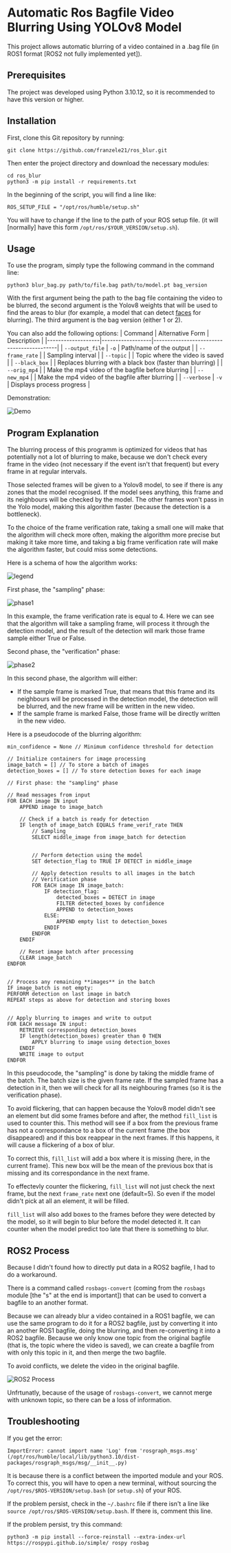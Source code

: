 
# Automatic Ros Bagfile Video Blurring Using YOLOv8 Model

This project allows automatic blurring of a video contained in a .bag file (in ROS1 format [ROS2 not fully implemented yet]).

## Prerequisites
The project was developed using Python 3.10.12, so it is recommended to have this version or higher.

## Installation
First, clone this Git repository by running:
```
git clone https://github.com/franzele21/ros_blur.git
```
Then enter the project directory and download the necessary modules:
```
cd ros_blur
python3 -m pip install -r requirements.txt
```

In the beginning of the script, you will find a line like:
```python3
ROS_SETUP_FILE = "/opt/ros/humble/setup.sh"
```

You will have to change if the line to the path of your ROS setup file. (it will [normally] have this form `/opt/ros/$YOUR_VERSION/setup.sh`).

## Usage
To use the program, simply type the following command in the command line:
```
python3 blur_bag.py path/to/file.bag path/to/model.pt bag_version
```

With the first argument being the path to the bag file containing the video to be blurred, the second argument is the Yolov8 weights that will be used to find the areas to blur (for example, a model that can detect [faces](https://github.com/akanametov/yolov8-face) for blurring). The third argument is the bag version (either 1 or 2).

You can also add the following options:
| Command           | Alternative Form | Description                               |
|-------------------|------------------|-------------------------------------------|
| `--output_file`   | `-o`             | Path/name of the output             |
| `--frame_rate`    |                  | Sampling interval                         |
| `--topic`         |                  | Topic where the video is saved            |
| `--black_box`     |                  | Replaces blurring with a black box (faster than blurring) |
| `--orig_mp4` |                  | Make the mp4 video of the bagfile before blurring |
| `--new_mp4` |                   | Make the mp4 video of the bagfile after blurring |
| `--verbose`       | `-v`             | Displays process progress                 |

Demonstration:

![Demo](documentation/demo.gif)

## Program Explanation

The blurring process of this programm is optimized for videos that has potentially not a lot of blurring to make, because we don't check every frame in the video (not necessary if the event isn't that frequent) but every frame in at regular intervals.

Those selected frames will be given to a Yolov8 model, to see if there is any zones that the model recognised. If the model sees anything, this frame and its neighbours will be checked by the model. The other frames won't pass in the Yolo model, making this algorithm faster (because the detection is a bottleneck).

To the choice of the frame verification rate, taking a small one will make that the algorithm will check more often, making the algorithm more precise but making it take more time, and taking a big frame verification rate will make the algorithm faster, but could miss some detections.

Here is a schema of how the algorithm works: 

![legend](/documentation/legende.drawio.png)

First phase, the "sampling" phase:

![phase1](/documentation/phase1_echantillonage.drawio.png)

In this example, the frame verification rate is equal to 4. Here we can see that the algorithm will take a sampling frame, will process it through the detection model, and the result of the detection will mark those frame sample either True or False.

Second phase, the "verification" phase:

![phase2](/documentation/phase2_floutage.drawio.png)

In this second phase, the algorithm will either:
- If the sample frame is marked True, that means that this frame and its neighbours will be processed in the detection model, the detection will be blurred, and the new frame will be written in the new video.
- If the sample frame is marked False, those frame will be directly written in the new video.

Here is a pseudocode of the blurring algorithm:

```
min_confidence = None // Minimum confidence threshold for detection

// Initialize containers for image processing
image_batch = [] // To store a batch of images
detection_boxes = [] // To store detection boxes for each image

// First phase: the "sampling" phase

// Read messages from input
FOR EACH image IN input
    APPEND image to image_batch

    // Check if a batch is ready for detection
    IF length of image_batch EQUALS frame_verif_rate THEN
		// Sampling
		SELECT middle_image from image_batch for detection


		// Perform detection using the model
		SET detection_flag to TRUE IF DETECT in middle_image
		
		// Apply detection results to all images in the batch
		// Verification phase
		FOR EACH image IN image_batch:
			IF detection_flag:
				detected_boxes = DETECT in image
				FILTER detected_boxes by confidence
				APPEND to detection_boxes
			ELSE:
				APPEND empty list to detection_boxes
			ENDIF
		ENDFOR
	ENDIF

	// Reset image batch after processing
	CLEAR image_batch
ENDFOR


// Process any remaining **images** in the batch
IF image_batch is not empty:
PERFORM detection on last image in batch
REPEAT steps as above for detection and storing boxes


// Apply blurring to images and write to output
FOR EACH message IN input:
    RETRIEVE corresponding detection_boxes
	IF length(detection_boxes) greater than 0 THEN
    	APPLY blurring to image using detection_boxes
	ENDIF
    WRITE image to output
ENDFOR
```

In this pseudocode, the "sampling" is done by taking the middle frame of the batch. The batch size is the given frame rate. If the sampled frame has a detection in it, then we will check for all its neighbouring frames (so it is the verification phase). 

To avoid flickering, that can happen because the Yolov8 model didn't see an element but did some frames before and after, the method `fill_list` is used to counter this. This method will see if a box from the previous frame has not a correspondance to a box of the current frame (the box disappeared) and if this box reappear in the next frames. If this happens, it will cause a flickering of a box of blur.

To correct this, `fill_list` will add a box where it is missing (here, in the current frame). This new box will be the mean of the previous box that is missing and its correspondance in the next frame. 

To effectevly counter the flickering, `fill_list` will not just check the next frame, but the next `frame_rate` next one (default=5). So even if the model didn't pick at all an element, it will be filled.

`fill_list` will also add boxes to the frames before they were detected by the model, so it will begin to blur before the model detected it. It can counter when the model predict too late that there is something to blur.

## ROS2 Process

Because I didn't found how to directly put data in a ROS2 bagfile, I had to do a workaround. 

There is a command called `rosbags-convert` (coming from the `rosbags` module [the "s" at the end is important]) that can be used to convert a bagfile to an another format.

Because we can already blur a video contained in a ROS1 bagfile, we can use the same program to do it for a ROS2 bagfile, just by converting it into an another ROS1 bagfile, doing the blurring, and then re-converting it into a ROS2 bagfile. Because we only know one topic from the original bagfile (that is, the topic where the video is saved), we can create a bagfile from with only this topic in it, and then merge the two bagfile. 

To avoid conflicts, we delete the video in the original bagfile.

![ROS2 Process](documentation/ros2_process.drawio.png)

Unfrtunatly, because of the usage of `rosbags-convert`, we cannot merge with unknown topic, so there can be a loss of information.

## Troubleshooting

If you get the error:
```
ImportError: cannot import name 'Log' from 'rosgraph_msgs.msg' (/opt/ros/humble/local/lib/python3.10/dist-packages/rosgraph_msgs/msg/__init__.py)
```

It is because there is a conflict between the imported module and your ROS. 
To correct this, you will have to open a new terminal, without sourcing the `/opt/ros/$ROS-VERSION/setup.bash` (or `setup.sh`) of your ROS. 

If the problem persist, check in the `~/.bashrc` file if there isn't a line like `source /opt/ros/$ROS-VERSION/setup.bash`. If there is, comment this line.

If the problem persist, try this command:
```
python3 -m pip install --force-reinstall --extra-index-url https://rospypi.github.io/simple/ rospy rosbag
```
